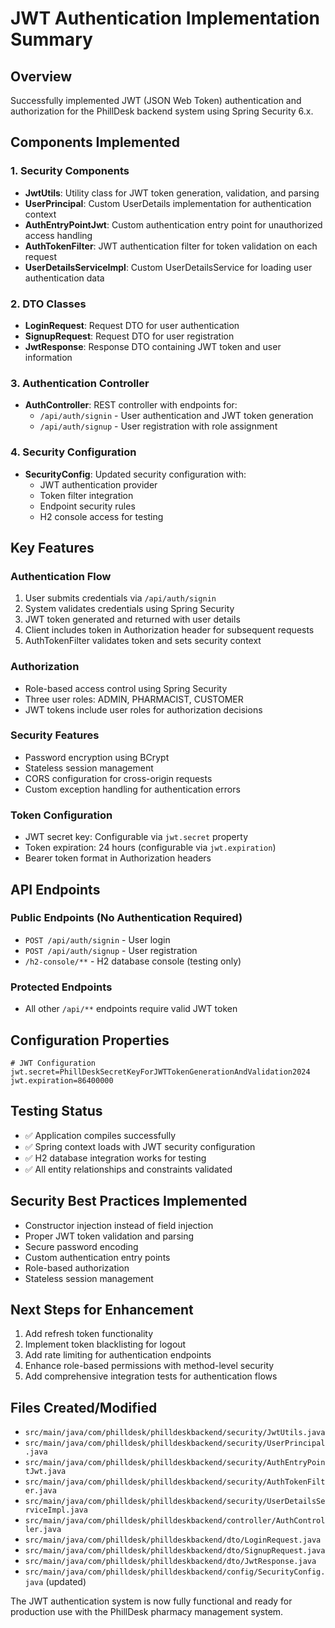 # JWT Authentication Implementation Summary

## Overview
Successfully implemented JWT (JSON Web Token) authentication and authorization for the PhillDesk backend system using Spring Security 6.x.

## Components Implemented

### 1. Security Components
- **JwtUtils**: Utility class for JWT token generation, validation, and parsing
- **UserPrincipal**: Custom UserDetails implementation for authentication context
- **AuthEntryPointJwt**: Custom authentication entry point for unauthorized access handling
- **AuthTokenFilter**: JWT authentication filter for token validation on each request
- **UserDetailsServiceImpl**: Custom UserDetailsService for loading user authentication data

### 2. DTO Classes
- **LoginRequest**: Request DTO for user authentication
- **SignupRequest**: Request DTO for user registration
- **JwtResponse**: Response DTO containing JWT token and user information

### 3. Authentication Controller
- **AuthController**: REST controller with endpoints for:
  - `/api/auth/signin` - User authentication and JWT token generation
  - `/api/auth/signup` - User registration with role assignment

### 4. Security Configuration
- **SecurityConfig**: Updated security configuration with:
  - JWT authentication provider
  - Token filter integration
  - Endpoint security rules
  - H2 console access for testing

## Key Features

### Authentication Flow
1. User submits credentials via `/api/auth/signin`
2. System validates credentials using Spring Security
3. JWT token generated and returned with user details
4. Client includes token in Authorization header for subsequent requests
5. AuthTokenFilter validates token and sets security context

### Authorization
- Role-based access control using Spring Security
- Three user roles: ADMIN, PHARMACIST, CUSTOMER
- JWT tokens include user roles for authorization decisions

### Security Features
- Password encryption using BCrypt
- Stateless session management
- CORS configuration for cross-origin requests
- Custom exception handling for authentication errors

### Token Configuration
- JWT secret key: Configurable via `jwt.secret` property
- Token expiration: 24 hours (configurable via `jwt.expiration`)
- Bearer token format in Authorization headers

## API Endpoints

### Public Endpoints (No Authentication Required)
- `POST /api/auth/signin` - User login
- `POST /api/auth/signup` - User registration
- `/h2-console/**` - H2 database console (testing only)

### Protected Endpoints
- All other `/api/**` endpoints require valid JWT token

## Configuration Properties

```properties
# JWT Configuration
jwt.secret=PhillDeskSecretKeyForJWTTokenGenerationAndValidation2024
jwt.expiration=86400000
```

## Testing Status
- ✅ Application compiles successfully
- ✅ Spring context loads with JWT security configuration
- ✅ H2 database integration works for testing
- ✅ All entity relationships and constraints validated

## Security Best Practices Implemented
- Constructor injection instead of field injection
- Proper JWT token validation and parsing
- Secure password encoding
- Custom authentication entry points
- Role-based authorization
- Stateless session management

## Next Steps for Enhancement
1. Add refresh token functionality
2. Implement token blacklisting for logout
3. Add rate limiting for authentication endpoints
4. Enhance role-based permissions with method-level security
5. Add comprehensive integration tests for authentication flows

## Files Created/Modified
- `src/main/java/com/philldesk/philldeskbackend/security/JwtUtils.java`
- `src/main/java/com/philldesk/philldeskbackend/security/UserPrincipal.java`
- `src/main/java/com/philldesk/philldeskbackend/security/AuthEntryPointJwt.java`
- `src/main/java/com/philldesk/philldeskbackend/security/AuthTokenFilter.java`
- `src/main/java/com/philldesk/philldeskbackend/security/UserDetailsServiceImpl.java`
- `src/main/java/com/philldesk/philldeskbackend/controller/AuthController.java`
- `src/main/java/com/philldesk/philldeskbackend/dto/LoginRequest.java`
- `src/main/java/com/philldesk/philldeskbackend/dto/SignupRequest.java`
- `src/main/java/com/philldesk/philldeskbackend/dto/JwtResponse.java`
- `src/main/java/com/philldesk/philldeskbackend/config/SecurityConfig.java` (updated)

The JWT authentication system is now fully functional and ready for production use with the PhillDesk pharmacy management system.
